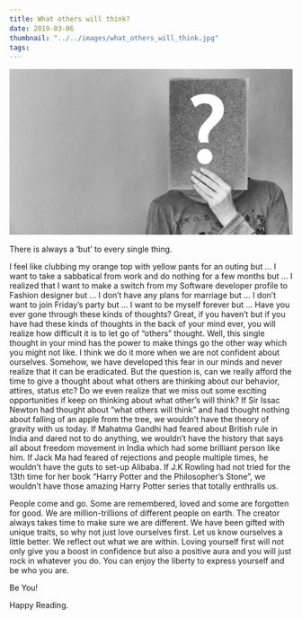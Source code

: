 ```yaml
---
title: What others will think?
date: 2019-03-06
thumbnail: "../../images/what_others_will_think.jpg"
tags:
---
```


![What others will think?](../../images/what_others_will_think.jpg)

There is always a ‘but’ to every single thing.

I feel like clubbing my orange top with yellow pants for an outing but …
I want to take a sabbatical from work and do nothing for a few months but …
I realized that I want to make a switch from my Software developer profile to Fashion designer but …
I don’t have any plans for marriage but …
I don’t want to join Friday’s party but …
I want to be myself forever but …
Have you ever gone through these kinds of thoughts? Great, if you haven’t but if you have had these kinds of thoughts in the back of your mind ever, you will realize how difficult it is to let go of “others” thought. Well, this single thought in your mind has the power to make things go the other way which you might not like. I think we do it more when we are not confident about ourselves. Somehow, we have developed this fear in our minds and never realize that it can be eradicated. But the question is, can we really afford the time to give a thought about what others are thinking about our behavior, attires, status etc? Do we even realize that we miss out some exciting opportunities if keep on thinking about what other’s will think? If Sir Issac Newton had thought about “what others will think” and had thought nothing about falling of an apple from the tree, we wouldn’t have the theory of gravity with us today. If Mahatma Gandhi had feared about British rule in India and dared not to do anything, we wouldn’t have the history that says all about freedom movement in India which had some brilliant person like him. If Jack Ma had feared of rejections and people multiple times, he wouldn’t have the guts to set-up Alibaba. If J.K Rowling had not tried for the 13th time for her book “Harry Potter and the Philosopher’s Stone”, we wouldn’t have those amazing Harry Potter series that totally enthralls us.

People come and go. Some are remembered, loved and some are forgotten for good. We are million-trillions of different people on earth. The creator always takes time to make sure we are different. We have been gifted with unique traits, so why not just love ourselves first. Let us know ourselves a little better. We reflect out what we are within. Loving yourself first will not only give you a boost in confidence but also a positive aura and you will just rock in whatever you do. You can enjoy the liberty to express yourself and be who you are.

Be You!

Happy Reading.
